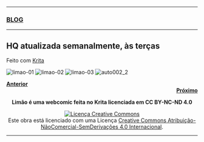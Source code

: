 
<hr size="12" width="100%" align="center" color="black">        
<div style="text-align: left"><a href="https://limaof.github.io/blog/"><h3><b>BLOG</b></h3></a></div>
<hr size="12" width="100%" align="center" color="black">

## HQ atualizada semanalmente, às terças
Feito com [Krita](https://www.krita.org) 

![limao-01](https://user-images.githubusercontent.com/88214445/127747664-2624cdd1-5afd-48de-b135-af7addc53f4c.jpg)
![limao-02](https://user-images.githubusercontent.com/88214445/127747666-d7d0abce-ecee-432a-82a4-53244037a3a2.jpg)
![limao-03](https://user-images.githubusercontent.com/88214445/127747668-34830e93-6184-42f6-8427-da43b61c2c6c.jpg)
![auto002_2](https://user-images.githubusercontent.com/88214445/128207102-cb57bd1a-5721-48d8-bf21-21fbac111572.jpg)

<div style="text-align: left"><a href="https://limaof.github.io"><b>Anterior</b></a></div> <div style="text-align: right"><a href="https://limaof.github.io"><b>Próximo</b></a></div>
<div style="text-align: center"><p Align="center"> <b>Limão é uma webcomic feita no Krita licenciada em CC BY-NC-ND 4.0</b></p>  
<a rel="license" href="http://creativecommons.org/licenses/by-nc-nd/4.0/"><img alt="Licença Creative Commons" style="border-width:0" src="https://i.creativecommons.org/l/by-nc-nd/4.0/88x31.png" /></a><br />Este obra está licenciado com uma Licença <a rel="license" href="http://creativecommons.org/licenses/by-nc-nd/4.0/">Creative Commons Atribuição-NãoComercial-SemDerivações 4.0 Internacional</a>.</div>


<hr size="12" width="100%" align="center" color="black">

